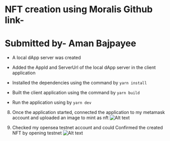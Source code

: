 # NFT creation using Moralis Github link-
# Submitted by- Aman Bajpayee

- A local dApp server was created

- Added the AppId and ServerUrl of the local dApp server in the client application

- Installed the dependencies using the command by `yarn install`

- Built the client application using the command by `yarn build`

- Run the application using by `yarn dev`

8. Once the application started, connected the application to my metamask account and uploaded an image to mint as nft
![Alt text](/Unknown.jpeg?raw=true "Optional Title")

9. Checked my opensea testnet account and could Confirmed the created NFT by opening testnet
![Alt text](/Unknown2.jpeg?raw=true "Optional Title")
